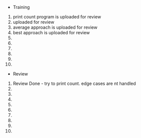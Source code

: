 - Training
1. print count program is uploaded for review
2. uploaded for review
3. average approach is uploaded  for review
4. best approach is uploaded for review
5. 
6. 
7. 
8. 
9. 
10. 

- Review
1. Review Done - try to print count. edge cases are nt handled
2. 
3. 
4. 
5. 
6. 
7. 
8. 
9. 
10. 
